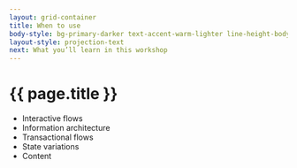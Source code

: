 ```yaml
---
layout: grid-container
title: When to use
body-style: bg-primary-darker text-accent-warm-lighter line-height-body-4 padding-bottom-9 font-body-lg slide
layout-style: projection-text
next: What you’ll learn in this workshop
---
```


# {{ page.title }}

- Interactive flows
- Information architecture
- Transactional flows
- State variations
- Content